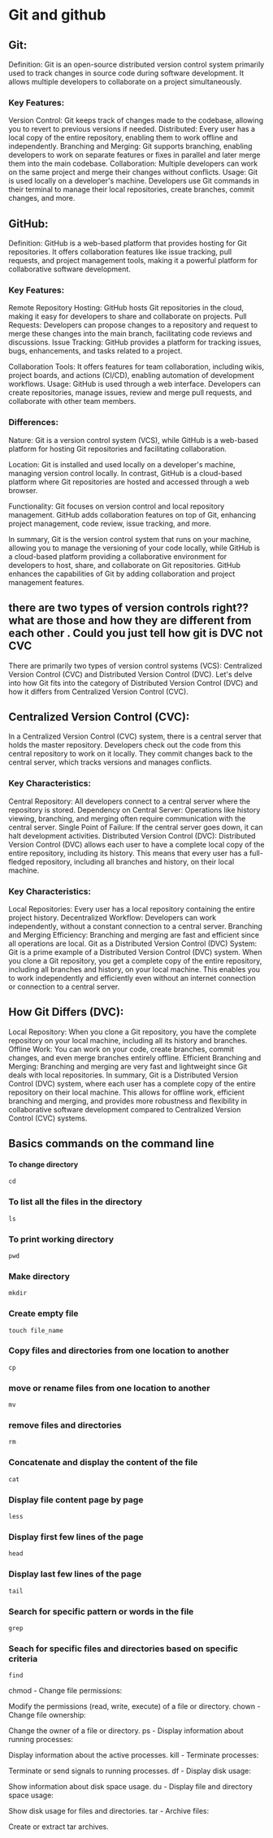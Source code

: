 # Git and  github



## Git:
Definition: Git is an open-source distributed version control system primarily used to track changes in source code during software development. It allows multiple developers to collaborate on a project simultaneously.

### Key Features:

Version Control: Git keeps track of changes made to the codebase, allowing you to revert to previous versions if needed.
Distributed: Every user has a local copy of the entire repository, enabling them to work offline and independently.
Branching and Merging: Git supports branching, enabling developers to work on separate features or fixes in parallel and later merge them into the main codebase.
Collaboration: Multiple developers can work on the same project and merge their changes without conflicts.
Usage: Git is used locally on a developer's machine. Developers use Git commands in their terminal to manage their local repositories, create branches, commit changes, and more.

## GitHub:
Definition: GitHub is a web-based platform that provides hosting for Git repositories. It offers collaboration features like issue tracking, pull requests, and project management tools, making it a powerful platform for collaborative software development.

 ### Key Features:

Remote Repository Hosting: GitHub hosts Git repositories in the cloud, making it easy for developers to share and collaborate on projects.
Pull Requests: Developers can propose changes to a repository and request to merge these changes into the main branch, facilitating code reviews and discussions.
Issue Tracking: GitHub provides a platform for tracking issues, bugs, enhancements, and tasks related to a project.

Collaboration Tools: It offers features for team collaboration, including wikis, project boards, and actions (CI/CD), enabling automation of development workflows.
Usage: GitHub is used through a web interface. Developers can create repositories, manage issues, review and merge pull requests, and collaborate with other team members.

### Differences:
Nature: Git is a version control system (VCS), while GitHub is a web-based platform for hosting Git repositories and facilitating collaboration.

Location: Git is installed and used locally on a developer's machine, managing version control locally. In contrast, GitHub is a cloud-based platform where Git repositories are hosted and accessed through a web browser.

Functionality: Git focuses on version control and local repository management. GitHub adds collaboration features on top of Git, enhancing project management, code review, issue tracking, and more.

In summary, Git is the version control system that runs on your machine, allowing you to manage the versioning of your code locally, while GitHub is a cloud-based platform providing a collaborative environment for developers to host, share, and collaborate on Git repositories. GitHub enhances the capabilities of Git by adding collaboration and project management features.


## there are two types of version controls right?? what are those and how they are different from each other . Could you just tell how git is DVC not CVC #
There are primarily two types of version control systems (VCS): Centralized Version Control (CVC) and Distributed Version Control (DVC). Let's delve into how Git fits into the category of Distributed Version Control (DVC) and how it differs from Centralized Version Control (CVC).

## Centralized Version Control (CVC):
In a Centralized Version Control (CVC) system, there is a central server that holds the master repository. Developers check out the code from this central repository to work on it locally. They commit changes back to the central server, which tracks versions and manages conflicts.

### Key Characteristics:
Central Repository: All developers connect to a central server where the repository is stored.
Dependency on Central Server: Operations like history viewing, branching, and merging often require communication with the central server.
Single Point of Failure: If the central server goes down, it can halt development activities.
Distributed Version Control (DVC):
Distributed Version Control (DVC) allows each user to have a complete local copy of the entire repository, including its history. This means that every user has a full-fledged repository, including all branches and history, on their local machine.

### Key Characteristics:
Local Repositories: Every user has a local repository containing the entire project history.
Decentralized Workflow: Developers can work independently, without a constant connection to a central server.
Branching and Merging Efficiency: Branching and merging are fast and efficient since all operations are local.
Git as a Distributed Version Control (DVC) System:
Git is a prime example of a Distributed Version Control (DVC) system. When you clone a Git repository, you get a complete copy of the entire repository, including all branches and history, on your local machine. This enables you to work independently and efficiently even without an internet connection or connection to a central server.

## How Git Differs (DVC):
Local Repository: When you clone a Git repository, you have the complete repository on your local machine, including all its history and branches.
Offline Work: You can work on your code, create branches, commit changes, and even merge branches entirely offline.
Efficient Branching and Merging: Branching and merging are very fast and lightweight since Git deals with local repositories.
In summary, Git is a Distributed Version Control (DVC) system, where each user has a complete copy of the entire repository on their local machine. This allows for offline work, efficient branching and merging, and provides more robustness and flexibility in collaborative software development compared to Centralized Version Control (CVC) systems.

## Basics commands on the command line

#### To change directory
`cd`
### To list all the files in the directory
`ls`
### To print working directory
`pwd`
### Make directory
`mkdir`
### Create empty file
`touch file_name`
### Copy files and directories from one location to another
`cp`
### move or rename files from one location to another
`mv`
### remove files and directories 
`rm`
### Concatenate and display the content of the file
`cat`
### Display file content page by page 
`less`
### Display first few lines of the page
`head`
### Display last few lines of the page
`tail`
### Search for specific pattern or words in the file
`grep`
### Seach for specific files and directories based on specific criteria
`find`


chmod - Change file permissions:

Modify the permissions (read, write, execute) of a file or directory.
chown - Change file ownership:

Change the owner of a file or directory.
ps - Display information about running processes:

Display information about the active processes.
kill - Terminate processes:

Terminate or send signals to running processes.
df - Display disk usage:

Show information about disk space usage.
du - Display file and directory space usage:

Show disk usage for files and directories.
tar - Archive files:

Create or extract tar archives.









